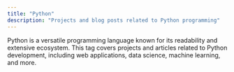 ```yaml
---
title: "Python"
description: "Projects and blog posts related to Python programming"
---
```


Python is a versatile programming language known for its readability and extensive ecosystem. This tag covers projects and articles related to Python development, including web applications, data science, machine learning, and more. 
